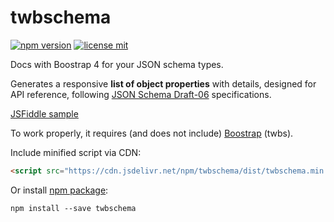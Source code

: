 # twbschema

[![npm version](https://img.shields.io/npm/v/twbschema.svg)](https://www.npmjs.org/twbschema)
[![license mit](https://img.shields.io/badge/License-MIT-yellow.svg)](https://opensource.org/licenses/MIT)

Docs with Boostrap 4 for your JSON schema types.

Generates a responsive **list of object properties** with details,
designed for API reference, following
[JSON Schema Draft-06](https://json-schema.org/specification.html)
specifications.

[JSFiddle sample](https://jsfiddle.net/8rzyboan/30/)

To work properly, it requires (and does not include)
[Boostrap](https://getbootstrap.com/docs/4.1/getting-started/download/)
(twbs).

Include minified script via CDN:

```html
<script src="https://cdn.jsdelivr.net/npm/twbschema/dist/twbschema.min.js"></script>
```

Or install [npm package](https://www.npmjs.com/package/twbschema):

`npm install --save twbschema`
